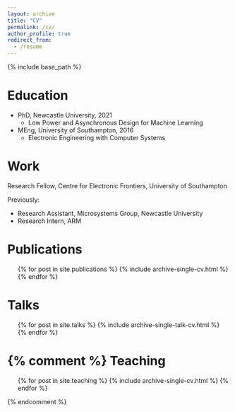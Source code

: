 ```yaml
---
layout: archive
title: "CV"
permalink: /cv/
author_profile: true
redirect_from:
  - /resume
---
```


{% include base_path %}

Education
======
* PhD, Newcastle University, 2021
  * Low Power and Asynchronous Design for Machine Learning
* MEng, University of Southampton, 2016
  * Electronic Engineering with Computer Systems

Work
======
Research Fellow, Centre for Electronic Frontiers, University of Southampton

Previously:
* Research Assistant, Microsystems Group, Newcastle University
* Research Intern, ARM
  
Publications
======
  <ul>{% for post in site.publications %}
    {% include archive-single-cv.html %}
  {% endfor %}</ul>
  
Talks
======
  <ul>{% for post in site.talks %}
    {% include archive-single-talk-cv.html %}
  {% endfor %}</ul>
  
{% comment %}
Teaching
======
  <ul>{% for post in site.teaching %}
    {% include archive-single-cv.html %}
  {% endfor %}</ul>
{% endcomment %}
